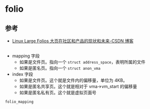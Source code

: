 # folio

## 参考

- [Linux Large Folios 大页在社区和产品的现状和未来-CSDN 博客](https://blog.csdn.net/feelabclihu/article/details/137983188)

##

- mapping 字段
  - 如果是文件页。指向一个 `struct address_space`，表明所属的文件
  - 如果是匿名页。指向一个 `struct anon_vma`
- index 字段
  - 如果是文件页。这个就是文件内的偏移量，单位为 4KB。
  - 如果是匿名共享页。这个就是相对于 vma->vm_start 的偏移量
  - 如果是匿名私有页。这个就是虚拟页面号

```cpp
folio_mapping
```
